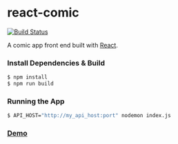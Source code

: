 # react-comic

[![Build Status](https://travis-ci.org/squarer/react-comic.svg?branch=master)](https://travis-ci.org/squarer/react-comic)

A comic app front end built with [React](https://facebook.github.io/react/).

### Install Dependencies & Build
``` bash
$ npm install
$ npm run build
```

### Running the App
``` bash
$ API_HOST="http://my_api_host:port" nodemon index.js
```

### [Demo](http://54.148.203.21:3000/)
